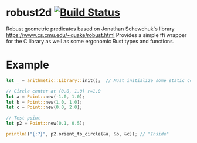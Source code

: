 # robust2d [![Build Status](https://travis-ci.com/andersforsgren/robust2d.svg?branch=master)](https://travis-ci.com/andersforsgren/robust2d)
Robust geometric predicates based on Jonathan Schewchuk's library https://www.cs.cmu.edu/~quake/robust.html
Provides a simple ffi wrapper for the C library as well as some ergonomic Rust types and functions.

# Example

```rust
let _ = arithmetic::Library::init();  // Must initialize some static constants for the robust arithmetic

// Circle center at (0.0, 1.0) r=1.0
let a = Point::new(-1.0, 1.0);
let b = Point::new(1.0, 1.0);
let c = Point::new(0.0, 2.0);

// Test point
let p2 = Point::new(0.1, 0.5);

println!("{:?}", p2.orient_to_circle(&a, &b, &c)); // "Inside"
```
